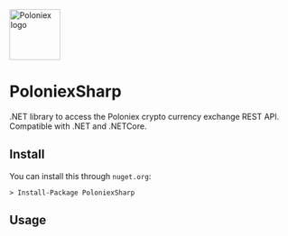 <img src="https://raw.githubusercontent.com/skuvnar/PoloniexSharp/master/poloniex.jpg" alt="Poloniex logo" width="90" />

# PoloniexSharp
.NET library to access the Poloniex crypto currency exchange REST API. Compatible with .NET and .NETCore.

## Install

You can install this through `nuget.org`:

```
> Install-Package PoloniexSharp
```

## Usage

